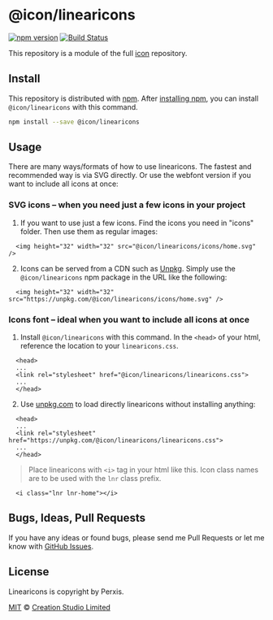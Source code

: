 # @icon/linearicons

[![npm version](https://img.shields.io/npm/v/@icon/linearicons.svg)](https://www.npmjs.org/package/@icon/linearicons)
[![Build Status](https://travis-ci.org/icon/icon.svg?branch=master)](https://travis-ci.org/icon/icon)

This repository is a module of the full [icon][icon] repository.

## Install

This repository is distributed with [npm]. After [installing npm][install-npm], you can install `@icon/linearicons` with this command.

```bash
npm install --save @icon/linearicons
```

## Usage

There are many ways/formats of how to use linearicons. The fastest and recommended way is via SVG directly. Or use the webfont version if you want to include all icons at once:

### SVG icons – when you need just a few icons in your project

  1. If you want to use just a few icons. Find the icons you need in "icons" folder. Then use them as regular images:

```
  <img height="32" width="32" src="@icon/linearicons/icons/home.svg" />
```

  2. Icons can be served from a CDN such as [Unpkg][Unpkg]. Simply use the `@icon/linearicons` npm package in the URL like the following:

```
  <img height="32" width="32" src="https://unpkg.com/@icon/linearicons/icons/home.svg" />
```

### Icons font – ideal when you want to include all icons at once

  1. Install `@icon/linearicons` with this command. In the `<head>` of your html, reference the location to your `linearicons.css`.

```
  <head>
  ...
  <link rel="stylesheet" href="@icon/linearicons/linearicons.css">
  ...
  </head>
```

  2. Use [unpkg.com][Unpkg] to load directly linearicons without installing anything:

```
  <head>
  ...
  <link rel="stylesheet" href="https://unpkg.com/@icon/linearicons/linearicons.css">
  ...
  </head>
```

> Place linearicons with `<i>` tag in your html like this. Icon class names are to be used with the `lnr` class prefix.

```
  <i class="lnr lnr-home"></i>
```


## Bugs, Ideas, Pull Requests

If you have any ideas or found bugs, please send me Pull Requests or let me know with [GitHub Issues][github issues].

## License

Linearicons is copyright by Perxis.

[MIT](./LICENSE) &copy; [Creation Studio Limited](https://creationstudio.com/)

[icon]: https://github.com/icon/icon
[docs]: http://icon.github.io/
[npm]: https://www.npmjs.com/
[install-npm]: https://docs.npmjs.com/getting-started/installing-node
[sass]: http://sass-lang.com/
[github issues]: https://github.com/thecreation/icons/issues
[Unpkg]: https://unpkg.com